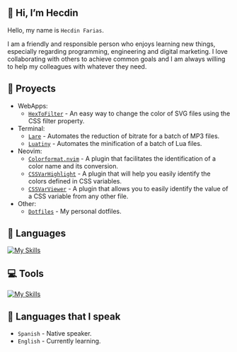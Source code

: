 ## 👋 Hi, I’m Hecdin

Hello, my name is `Hecdin Farias`.

I am a friendly and responsible person who enjoys learning new things, especially regarding programming, engineering and digital marketing. I love collaborating with others to achieve common goals and I am always willing to help my colleagues with whatever they need.

## 📝 Proyects

* WebApps:
    * [`HexToFilter`](https://github.com/farias-hecdin/HexToFilter) - An easy way to change the color of SVG files using the CSS filter property.
* Terminal:
    * [`Lare`](https://github.com/farias-hecdin/Lare) - Automates the reduction of bitrate for a batch of MP3 files.
    * [`Luatiny`](https://github.com/farias-hecdin/Luatiny) - Automates the minification of a batch of Lua files.
* Neovim:
    * [`Colorformat.nvim`](https://github.com/farias-hecdin/Colorformat.nvim) - A plugin that facilitates the identification of a color name and its conversion.
    * [`CSSVarHighlight`](https://github.com/farias-hecdin/CSSVarHighlight) - A plugin that will help you easily identify the colors defined in CSS variables.
    * [`CSSVarViewer`](https://github.com/farias-hecdin/CSSVarViewer) - A plugin that allows you to easily identify the value of a CSS variable from any other file.
* Other:
    * [`Dotfiles`](https://github.com/farias-hecdin/Dotfiles) - My personal dotfiles.

## 📢 Languages

[![My Skills](https://skillicons.dev/icons?i=html,js,bash,lua,go,php&theme=light)](https://skillicons.dev)

## 💻 Tools

[![My Skills](https://skillicons.dev/icons?i=neovim,git&theme=light)](https://skillicons.dev)

## 💬 Languages that I speak

* `Spanish` - Native speaker.
* `English` - Currently learning.
